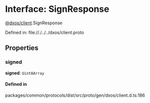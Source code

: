 # Interface: SignResponse

[@dxos/client](../modules/dxos_client.md).SignResponse

Defined in:
  file://./../../dxos/client.proto

## Properties

### signed

 **signed**: `Uint8Array`

#### Defined in

packages/common/protocols/dist/src/proto/gen/dxos/client.d.ts:186
